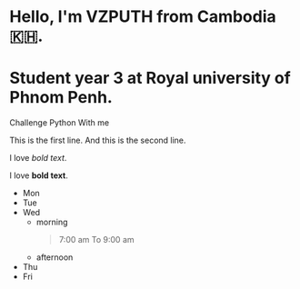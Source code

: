 # Hello, I'm VZPUTH from Cambodia 🇰🇭.
# Student year 3 at Royal university of Phnom Penh.
Challenge Python With me

This is the first line.
And this is the second line.

I love *bold text*.

I love __bold text__.

- Mon
- Tue
- Wed
  * morning
      > 7:00 am To 9:00 am
  * afternoon
- Thu
- Fri


